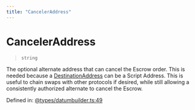 ```yaml
---
title: "CancelerAddress"
---
```


# CancelerAddress

> `string`

The optional alternate address that can cancel the Escrow order. This is
needed because a [DestinationAddress](DestinationAddress.md) can be a Script Address. This
is useful to chain swaps with other protocols if desired, while still allowing
a consistently authorized alternate to cancel the Escrow.

Defined in:  [@types/datumbuilder.ts:49](https://github.com/SundaeSwap-finance/sundae-sdk/blob/main/packages/core/src/@types/datumbuilder.ts#L49)
